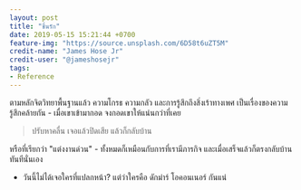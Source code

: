 ```yaml
---
layout: post
title: "ชื่นรัก"
date: 2019-05-15 15:21:44 +0700
feature-img: "https://source.unsplash.com/6D58t6uZT5M"
credit-name: "James Hose Jr"
credit-user: "@jameshosejr"
tags:
- Reference
---
```

ตามหลักจิตวิทยาพื้นฐานแล้ว ความโกรธ ความกลัว และการรู้สึกถึงสิ่งเร้าทางเพศ เป็นเรื่องของความรู้สึกคล้ายกัน - เมื่อเขาเข้ามากอด จงกอดเขาให้แน่นกว่าที่เคย

> ปรับหาคลื่น เจอแล้วปิดเสีย แล้วก็กลับบ้าน

หรือที่เรียกว่า "แต่งงานด่วน" - ทั้งหมดก็เหมือนกับการที่เรามีภารกิจ และเมื่อเสร็จแล้วก็ตรงกลับบ้านทันทีนั่นเอง

 <i class="fa fa-child" style="color:plum"></i>

 - วันนี้ไม่ได้เจอใครที่แปลกหน้า? แต่ว่าใครคือ ดักม่าร์ โอคอนเนอร์ กันแน่
